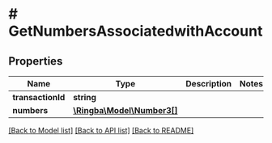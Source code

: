 # # GetNumbersAssociatedwithAccount

## Properties

Name | Type | Description | Notes
------------ | ------------- | ------------- | -------------
**transactionId** | **string** |  |
**numbers** | [**\Ringba\Model\Number3[]**](Number3.md) |  |

[[Back to Model list]](../../README.md#models) [[Back to API list]](../../README.md#endpoints) [[Back to README]](../../README.md)
